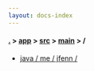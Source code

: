 ```yaml
---
layout: docs-index
---
```

#### [.](./../../../index) > [app](./../../index) > [src](./../index) > [main](./index) > **/**

- [java / me / jfenn / ](java/me/jfenn/)
